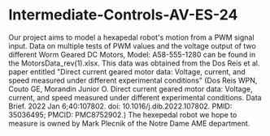 # Intermediate-Controls-AV-ES-24
Our project aims to model a hexapedal robot's motion from a PWM signal input. Data on multiple tests of PWM values and the voltage output of two different Worm Geared DC Motors, Model: A58-555-1280 can be found in the MotorsData_rev(1).xlsx. This data was obtained from the Dos Reis et al. paper entitled "Direct current geared motor data: Voltage, current, and speed measured under different experimental conditions" (Dos Reis WPN, Couto GE, Morandin Junior O. Direct current geared motor data: Voltage, current, and speed measured under different experimental conditions. Data Brief. 2022 Jan 6;40:107802. doi: 10.1016/j.dib.2022.107802. PMID: 35036495; PMCID: PMC8752902.) The hexepedal robot we hope to measure is owned by Mark Plecnik of the Notre Dame AME department. 
